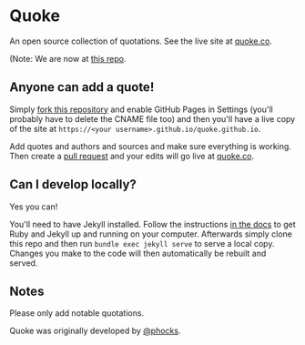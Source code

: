 Quoke
=====

An open source collection of quotations. See the live site at [quoke.co](https://quoke.co).

(Note: We are now at [this repo](https://github.com/phocks/quoke).

Anyone can add a quote!
-----------------------

Simply [fork this repository](https://help.github.com/en/articles/fork-a-repo) and enable GitHub Pages in Settings (you'll probably have to delete the CNAME file too) and then you'll have a live copy of the site at `https://<your username>.github.io/quoke.github.io`.

Add quotes and authors and sources and make sure everything is working. Then create a [pull request](https://help.github.com/en/articles/creating-a-pull-request) and your edits will go live at [quoke.co](https://quoke.co).

Can I develop locally?
----------------------

Yes you can!

You'll need to have Jekyll installed. Follow the instructions [in the docs](https://jekyllrb.com/docs/) to get Ruby and Jekyll up and running on your computer. Afterwards simply clone this repo and then run `bundle exec jekyll serve` to serve a local copy. Changes you make to the code will then automatically be rebuilt and served.

Notes
-----

Please only add notable quotations.

Quoke was originally developed by [@phocks](https://github.com/phocks).
